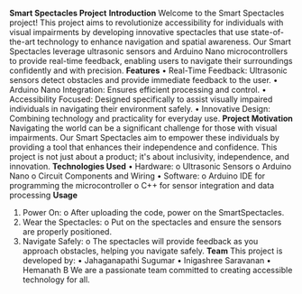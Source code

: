 
****Smart Spectacles Project****
**Introduction**
  Welcome to the Smart  Spectacles project! This project aims to revolutionize accessibility for individuals with visual impairments by developing innovative spectacles that use state-of-the-art technology to enhance navigation and spatial awareness.
  Our Smart Spectacles leverage ultrasonic sensors and Arduino Nano microcontrollers to provide real-time feedback, enabling users to navigate their surroundings confidently and with precision.
  **Features**
  •	Real-Time Feedback: Ultrasonic sensors detect obstacles and provide immediate feedback to the user.
  •	Arduino Nano Integration: Ensures efficient processing and control.
  •	Accessibility Focused: Designed specifically to assist visually impaired individuals in navigating their environment safely.
  •	Innovative Design: Combining technology and practicality for everyday use.
**Project Motivation**
  Navigating the world can be a significant challenge for those with visual impairments. Our Smart  Spectacles aim to empower these individuals by providing a tool that enhances their independence and confidence. This project is not just about a product; it's about inclusivity, independence, and innovation.
**Technologies Used**
  •	Hardware:
    o	Ultrasonic Sensors
    o	Arduino Nano
    o	Circuit Components and Wiring
  •	Software:
    o	Arduino IDE for programming the microcontroller
    o	C++ for sensor integration and data processing
**Usage**
  1.	Power On:
    o	After uploading the code, power on the SmartSpectacles.
  2.	Wear the Spectacles:
    o	Put on the spectacles and ensure the sensors are properly positioned.
  3.	Navigate Safely:
    o	The spectacles will provide feedback as you approach obstacles, helping you navigate safely.
**Team**
  This project is developed by:
  •	Jahaganapathi Sugumar
  •	Inigashree Saravanan
  •	Hemanath B
  We are a passionate team committed to creating accessible technology for all.


